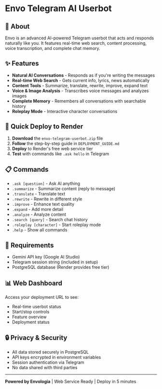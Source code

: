 # Envo Telegram AI Userbot

## 🤖 About
Envo is an advanced AI-powered Telegram userbot that acts and responds naturally like you. It features real-time web search, content processing, voice transcription, and complete chat memory.

## ✨ Features
- **Natural AI Conversations** - Responds as if you're writing the messages
- **Real-time Web Search** - Gets current info, lyrics, news automatically  
- **Content Tools** - Summarize, translate, rewrite, improve, expand text
- **Voice & Image Analysis** - Transcribes voice messages and analyzes images
- **Complete Memory** - Remembers all conversations with searchable history
- **Roleplay Mode** - Interactive character conversations

## 🚀 Quick Deploy to Render

1. **Download** the `envo-telegram-userbot.zip` file
2. **Follow** the step-by-step guide in `DEPLOYMENT_GUIDE.md`
3. **Deploy** to Render's free web service tier
4. **Test** with commands like `.ask hello` in Telegram

## 📋 Commands
- `.ask [question]` - Ask AI anything
- `.summarize` - Summarize content (reply to message)
- `.translate` - Translate text
- `.rewrite` - Rewrite in different style
- `.improve` - Enhance text quality
- `.expand` - Add more detail
- `.analyze` - Analyze content
- `.search [query]` - Search chat history
- `.roleplay [character]` - Start roleplay mode
- `.help` - Show all commands

## 🔧 Requirements
- Gemini API key (Google AI Studio)
- Telegram session string (included in setup)
- PostgreSQL database (Render provides free tier)

## 📊 Web Dashboard
Access your deployment URL to see:
- Real-time userbot status
- Start/stop controls
- Feature overview
- Deployment status

## 🔒 Privacy & Security
- All data stored securely in PostgreSQL
- API keys encrypted in environment variables
- Session authentication via Telegram
- No data shared with third parties

---

**Powered by Envologia** | Web Service Ready | Deploy in 5 minutes
